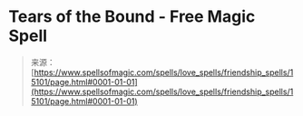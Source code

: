 <!--yml

category: 未分类

date: 2024-06-12 18:54:20

-->

# Tears of the Bound - Free Magic Spell

> 来源：[https://www.spellsofmagic.com/spells/love_spells/friendship_spells/15101/page.html#0001-01-01](https://www.spellsofmagic.com/spells/love_spells/friendship_spells/15101/page.html#0001-01-01)
